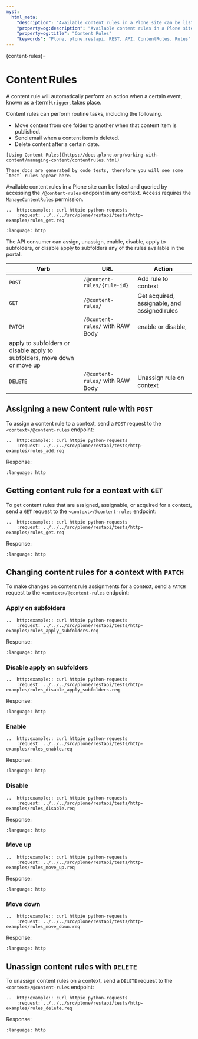 ```yaml
---
myst:
  html_meta:
    "description": "Available content rules in a Plone site can be listed and queried by accessing the /@content-rules endpoint on any context. Access requires the ManageContentRules permission."
    "property=og:description": "Available content rules in a Plone site can be listed and queried by accessing the /@content-rules endpoint on any context. Access requires the ManageContentRules permission."
    "property=og:title": "Content Rules"
    "keywords": "Plone, plone.restapi, REST, API, ContentRules, Rules"
---
```


(content-rules)=

# Content Rules

A content rule will automatically perform an action when a certain event, known as a {term}`trigger`, takes place.

Content rules can perform routine tasks, including the following.

-   Move content from one folder to another when that content item is published.
-   Send email when a content item is deleted.
-   Delete content after a certain date.

```{seealso}
[Using Content Rules](https://docs.plone.org/working-with-content/managing-content/contentrules.html)
```

```{note}
These docs are generated by code tests, therefore you will see some `test` rules appear here.
```

Available content rules in a Plone site can be listed and queried by accessing the `/@content-rules` endpoint in any context.
Access requires the `ManageContentRules` permission.

```{eval-rst}
..  http:example:: curl httpie python-requests
    :request: ../../../src/plone/restapi/tests/http-examples/rules_get.req
```

```{literalinclude} ../../../src/plone/restapi/tests/http-examples/rules_get.resp
:language: http
```

The API consumer can assign, unassign, enable, disable,
apply to subfolders, or disable apply to subfolders any of the rules available in the portal.

| Verb    | URL              | Action                                             |
| ------- | ---------------- | -------------------------------------------------- |
| `POST`  | `/@content-rules/{rule-id}`| Add rule to context                                          |
| `GET`   | `/@content-rules/`         | Get acquired, assignable, and assigned rules                      |
| `PATCH` | `/@content-rules/` with RAW Body | enable or disable,
apply to subfolders or disable apply to subfolders, move down or move up |
| `DELETE`| `/@content-rules/` with RAW Body | Unassign rule on context                                  |


## Assigning a new Content rule with `POST`

To assign a content rule to a context, send a `POST` request to the `<context>/@content-rules` endpoint:

```{eval-rst}
..  http:example:: curl httpie python-requests
    :request: ../../../src/plone/restapi/tests/http-examples/rules_add.req
```

Response:

```{literalinclude} ../../../src/plone/restapi/tests/http-examples/rules_add.resp
:language: http
```

## Getting content rule for a context with `GET`

To get content rules that are assigned, assignable, or acquired for a context, send a `GET`
request to the `<context>/@content-rules` endpoint:

```{eval-rst}
..  http:example:: curl httpie python-requests
    :request: ../../../src/plone/restapi/tests/http-examples/rules_get.req
```

Response:

```{literalinclude} ../../../src/plone/restapi/tests/http-examples/rules_get.resp
:language: http
```

## Changing content rules for a context with `PATCH`

To make changes on content rule assignments for a context, send a `PATCH`
request to the `<context>/@content-rules` endpoint:

### Apply on subfolders

```{eval-rst}
..  http:example:: curl httpie python-requests
    :request: ../../../src/plone/restapi/tests/http-examples/rules_apply_subfolders.req
```

Response:

```{literalinclude} ../../../src/plone/restapi/tests/http-examples/rules_apply_subfolders.resp
:language: http
```

### Disable apply on subfolders

```{eval-rst}
..  http:example:: curl httpie python-requests
    :request: ../../../src/plone/restapi/tests/http-examples/rules_disable_apply_subfolders.req
```

Response:

```{literalinclude} ../../../src/plone/restapi/tests/http-examples/rules_disable_apply_subfolders.resp
:language: http
```

### Enable

```{eval-rst}
..  http:example:: curl httpie python-requests
    :request: ../../../src/plone/restapi/tests/http-examples/rules_enable.req
```

Response:

```{literalinclude} ../../../src/plone/restapi/tests/http-examples/rules_enable.resp
:language: http
```

### Disable

```{eval-rst}
..  http:example:: curl httpie python-requests
    :request: ../../../src/plone/restapi/tests/http-examples/rules_disable.req
```

Response:

```{literalinclude} ../../../src/plone/restapi/tests/http-examples/rules_disable.resp
:language: http
```

### Move up

```{eval-rst}
..  http:example:: curl httpie python-requests
    :request: ../../../src/plone/restapi/tests/http-examples/rules_move_up.req
```

Response:

```{literalinclude} ../../../src/plone/restapi/tests/http-examples/rules_move_up.resp
:language: http
```

### Move down

```{eval-rst}
..  http:example:: curl httpie python-requests
    :request: ../../../src/plone/restapi/tests/http-examples/rules_move_down.req
```

Response:

```{literalinclude} ../../../src/plone/restapi/tests/http-examples/rules_move_down.resp
:language: http
```

## Unassign content rules with `DELETE`

To unassign content rules on a context, send a `DELETE` request to the `<context>/@content-rules` endpoint:

```{eval-rst}
..  http:example:: curl httpie python-requests
    :request: ../../../src/plone/restapi/tests/http-examples/rules_delete.req
```

Response:

```{literalinclude} ../../../src/plone/restapi/tests/http-examples/rules_delete.resp
:language: http
```
